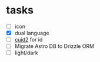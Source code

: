 # tasks

- [ ] icon
- [x] dual language
- [ ] [cuid2](https://github.com/paralleldrive/cuid2) for id
- [ ] Migrate Astro DB to Drizzle ORM
- [ ] light/dark
